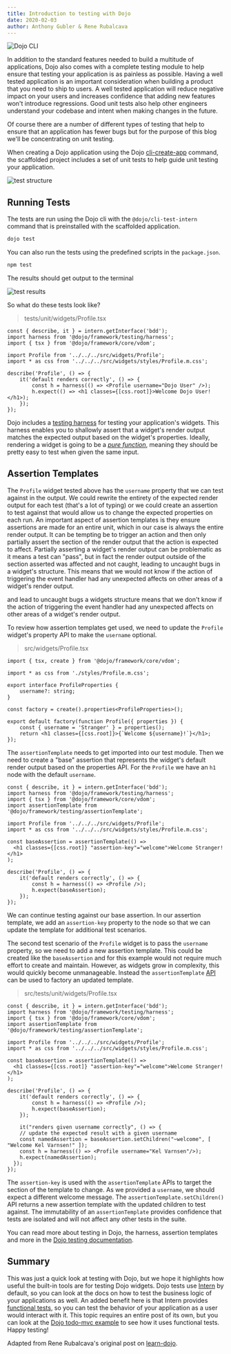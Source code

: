 ```yaml
---
title: Introduction to testing with Dojo
date: 2020-02-03
author: Anthony Gubler & Rene Rubalcava
---
```


![Dojo CLI](assets/blog/introduction-to-testing-with-dojo/featured.svg)

<!-- more -->

In addition to the standard features needed to build a multitude of applications, Dojo also comes with a complete testing module to help ensure that testing your application is as painless as possible. Having a well tested application is an important consideration when building a product that you need to ship to users. A well tested application will reduce negative impact on your users and increases confidence that adding new features won't introduce regressions. Good unit tests also help other engineers understand your codebase and intent when making changes in the future.

Of course there are a number of different types of testing that help to ensure that an application has fewer bugs but for the purpose of this blog we'll be concentrating on unit testing.

When creating a Dojo application using the Dojo [cli-create-app](https://dojo.io/blog/dojo-cli-template-app) command, the scaffolded project includes a set of unit tests to help guide unit testing your application.

![test structure](assets/blog/introduction-to-testing-with-dojo/test-structure.png)

## Running Tests

The tests are run using the Dojo cli with the `@dojo/cli-test-intern` command that is preinstalled with the scaffolded application.

```bash
dojo test
```

You can also run the tests using the predefined scripts in the `package.json`.

```bash
npm test
```

The results should get output to the terminal

![test results](assets/blog/introduction-to-testing-with-dojo/test-results.png)

So what do these tests look like?

> tests/unit/widgets/Profile.tsx

```tsx
const { describe, it } = intern.getInterface('bdd');
import harness from '@dojo/framework/testing/harness';
import { tsx } from '@dojo/framework/core/vdom';

import Profile from '../../../src/widgets/Profile';
import * as css from '../../../src/widgets/styles/Profile.m.css';

describe('Profile', () => {
	it('default renders correctly', () => {
		const h = harness(() => <Profile username="Dojo User" />);
		h.expect(() => <h1 classes={[css.root]}>Welcome Dojo User!</h1>);
	});
});
```

Dojo includes a [testing harness](https://dojo.io/learn/testing/dojo-test-harness) for testing your application's widgets. This harness enables you to shallowly assert that a widget's render output matches the expected output based on the widget's properties. Ideally, rendering a widget is going to be a _[pure function](https://github.com/MostlyAdequate/mostly-adequate-guide/blob/master/ch03.md#chapter-03-pure-happiness-with-pure-functions)_, meaning they should be pretty easy to test when given the same input. 

## Assertion Templates

The `Profile` widget tested above has the `username` property that we can test against in the output. We could rewrite the entirety of the expected render output for each test (that's a lot of typing) or we could create an assertion to test against that would allow us to change the expected properties on each run. An important aspect of assertion templates is they ensure assertions are made for an entire unit, which in our case is always the entire render output. It can be tempting be to trigger an action and then only partially assert the section of the render output that the action is expected to affect. Partially asserting a widget's render output can be problematic as it means a test can "pass", but in fact the render output outside of the section asserted was affected and not caught, leading to uncaught bugs in a widget's structure. This means that we would not know if the action of triggering the event handler had any unexpected affects on other areas of a widget's render output.

and lead to uncaught bugs  a widgets structure means that we don't know if the action of triggering the event handler had any unexpected affects on other areas of a widget's render output.

To review how assertion templates get used, we need to update the `Profile` widget's property API to make the `username` optional.

> src/widgets/Profile.tsx

```tsx
import { tsx, create } from '@dojo/framework/core/vdom';

import * as css from './styles/Profile.m.css';

export interface ProfileProperties {
	username?: string;
}

const factory = create().properties<ProfileProperties>();

export default factory(function Profile({ properties }) {
	const { username = 'Stranger' } = properties();
	return <h1 classes={[css.root]}>{`Welcome ${username}!`}</h1>;
});
```

The `assertionTemplate` needs to get imported into our test module. Then we need to create a "base" assertion that represents the widget's default render output based on the properties API. For the `Profile` we have an `h1` node with the default `username`.

```tsx
const { describe, it } = intern.getInterface('bdd');
import harness from '@dojo/framework/testing/harness';
import { tsx } from '@dojo/framework/core/vdom';
import assertionTemplate from '@dojo/framework/testing/assertionTemplate';

import Profile from '../../../src/widgets/Profile';
import * as css from '../../../src/widgets/styles/Profile.m.css';

const baseAssertion = assertionTemplate(() =>
  <h1 classes={[css.root]} "assertion-key"="welcome">Welcome Stranger!</h1>
);

describe('Profile', () => {
	it('default renders correctly', () => {
		const h = harness(() => <Profile />);
		h.expect(baseAssertion);
	});
});
```

We can continue testing against our base assertion. In our assertion template, we add an `assertion-key` property to the node so that we can update the template for additional test scenarios.

The second test scenario of the `Profile` widget is to pass the `username` property, so we need to add a new assertion template. This could be created like the `baseAssertion` and for this example would not require much effort to create and maintain. However, as widgets grow in complexity, this would quickly become unmanageable. Instead the `assertionTemplate` [API](https://dojo.io/learn/testing/assertion-templates) can be used to factory an updated template.

> src/tests/unit/widgets/Profile.tsx

```tsx
const { describe, it } = intern.getInterface('bdd');
import harness from '@dojo/framework/testing/harness';
import { tsx } from '@dojo/framework/core/vdom';
import assertionTemplate from '@dojo/framework/testing/assertionTemplate';

import Profile from '../../../src/widgets/Profile';
import * as css from '../../../src/widgets/styles/Profile.m.css';

const baseAssertion = assertionTemplate(() =>
  <h1 classes={[css.root]} "assertion-key"="welcome">Welcome Stranger!</h1>
);

describe('Profile', () => {
	it('default renders correctly', () => {
		const h = harness(() => <Profile />);
		h.expect(baseAssertion);
	});

    it("renders given username correctly", () => {
    // update the expected result with a given username
    const namedAssertion = baseAssertion.setChildren("~welcome", [ "Welcome Kel Varnsen!" ]);
    const h = harness(() => <Profile username="Kel Varnsen"/>);
    h.expect(namedAssertion);
  });
});
```

The `assertion-key` is used with the `assertionTemplate` APIs to target the section of the template to change. As we provided a `username`, we should expect a different welcome message. The `assertionTemplate.setChildren()` API returns a new assertion template with the updated children to test against. The immutability of an `assertionTemplate` provides confidence that tests are isolated and will not affect any other tests in the suite.

You can read more about testing in Dojo, the harness, assertion templates and more in the [Dojo testing documentation](https://dojo.io/learn/testing).

## Summary

This was just a quick look at testing with Dojo, but we hope it highlights how useful the built-in tools are for testing Dojo widgets. Dojo tests use [Intern](https://theintern.io/) by default, so you can look at the docs on how to test the business logic of your applications as well. An added benefit here is that Intern provides [functional tests](https://theintern.io/docs.html#Intern/4/docs/docs%2Fwriting_tests.md/functional-tests), so you can test the behavior of your application as a user would interact with it. This topic requires an entire post of its own, but you can look at the [Dojo todo-mvc example](https://github.com/dojo/examples/tree/master/todo-mvc) to see how it uses functional tests. Happy testing!

Adapted from Rene Rubalcava's original post on [learn-dojo](https://learn-dojo.com/testing-with-dojo/).
